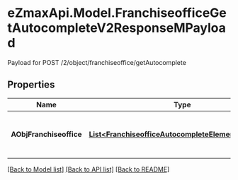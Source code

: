 # eZmaxApi.Model.FranchiseofficeGetAutocompleteV2ResponseMPayload
Payload for POST /2/object/franchiseoffice/getAutocomplete

## Properties

Name | Type | Description | Notes
------------ | ------------- | ------------- | -------------
**AObjFranchiseoffice** | [**List&lt;FranchiseofficeAutocompleteElementResponse&gt;**](FranchiseofficeAutocompleteElementResponse.md) | An array of Franchiseoffice autocomplete element response. | [optional] 

[[Back to Model list]](../README.md#documentation-for-models) [[Back to API list]](../README.md#documentation-for-api-endpoints) [[Back to README]](../README.md)

